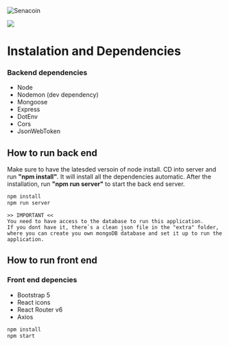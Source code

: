 
![Senacoin](https://i.postimg.cc/Ghwxgtmb/SENACOIN.png)

![](https://img.shields.io/badge/version-1.0.0-green)

# Instalation and Dependencies
### Backend dependencies
- Node
- Nodemon (dev dependency)
- Mongoose
- Express
- DotEnv
- Cors
- JsonWebToken


## How to run back end
Make sure to have the latesded versoin of node install. CD into server and run **"npm install"**. It will install all the dependencies automatic. After the installation, run **"npm run server"** to start the back end server.


```cmd
npm install
npm run server
```
```
>> IMPORTANT <<
You need to have access to the database to run this application. 
If you dont have it, there`s a clean json file in the "extra" folder, where you can create you own mongoDB database and set it up to run the application.
```

## How to run front end
### Front end depencies
- Bootstrap 5
- React icons
- React Router v6
- Axios

```cmd
npm install
npm start
```